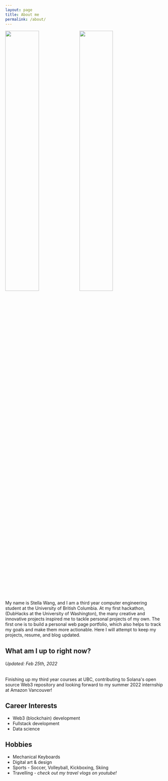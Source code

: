 ```yaml
---
layout: page
title: About me
permalink: /about/
---
```


<!-- ![me1](https://github.com/stellaw1/stellaw1.github.io/blob/master/images/me1.jpg?raw=true) -->

<p>
    <img src="https://github.com/stellaw1/stellaw1.github.io/blob/master/images/me2.jpg?raw=true" width="46%" float="left"/>
    <img src="https://github.com/stellaw1/stellaw1.github.io/blob/master/images/me3.jpg?raw=true" width="46%" float="right"/>
</p>

My name is Stella Wang, and I am a third year computer engineering student at the University of British Columbia. At my first hackathon, (DubHacks at the University of Washington), the many creative and innovative projects inspired me to tackle personal projects of my own. The first one is to build a personal web page portfolio, which also helps to track my goals and make them more actionable. Here I will attempt to keep my projects, resume, and blog updated. 


## What am I up to right now?
###### Updated: Feb 25th, 2022
Finishing up my third year courses at UBC, contributing to Solana's open source Web3 repository and looking forward to my summer 2022 internship at Amazon Vancouver!

## Career Interests
- Web3 (blockchain) development
- Fullstack development
- Data science

## Hobbies
- Mechanical Keyboards
- Digital art & design
- Sports - Soccer, Volleyball, Kickboxing, Skiing
- Travelling - *check out my travel vlogs on youtube!*
